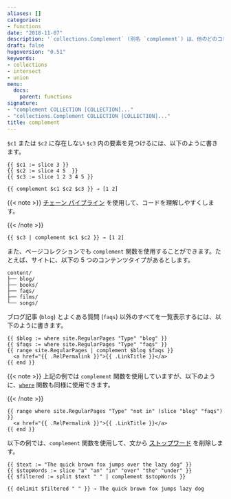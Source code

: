 ```yaml
---
aliases: []
categories:
- functions
date: "2018-11-07"
description: '`collections.Complement` (別名 `complement`) は、他のどのコレクションにもないコレクションの要素を提供します。'
draft: false
hugoversion: "0.51"
keywords:
- collections
- intersect
- union
menu:
  docs:
    parent: functions
signature:
- "complement COLLECTION [COLLECTION]..."
- "collections.Complement COLLECTION [COLLECTION]..."
title: complement
---
```


`$c1` または `$c2` に存在しない `$c3` 内の要素を見つけるには、以下のように書きます。

```go-html-template
{{ $c1 := slice 3 }}
{{ $c2 := slice 4 5  }}
{{ $c3 := slice 1 2 3 4 5 }}

{{ complement $c1 $c2 $c3 }} → [1 2]
```

{{< note >}}
[チェーン パイプライン][chained pipeline] を使用して、コードを理解しやすくします。

[chained pipeline]: https://pkg.go.dev/text/template#hdr-Pipelines
{{< /note >}}


```go-html-template
{{ $c3 | complement $c1 $c2 }} → [1 2]
```

また、ページコレクションでも `complement` 関数を使用することができます。たとえば、サイトに、以下の 5 つのコンテンツタイプがあるとします。

```text
content/
├── blog/
├── books/
├── faqs/
├── films/
└── songs/
```

ブログ記事 (`blog`) とよくある質問 (`faqs`) 以外のすべてを一覧表示するには、以下のように書きます。

```go-html-template
{{ $blog := where site.RegularPages "Type" "blog" }}
{{ $faqs := where site.RegularPages "Type" "faqs" }}
{{ range site.RegularPages | complement $blog $faqs }}
  <a href="{{ .RelPermalink }}">{{ .LinkTitle }}</a>
{{ end }}
```

{{< note >}}
上記の例では `complement` 関数を使用していますが、以下のように、[`where`] 関数も同様に使用できます。

[`where`]: /functions/where/
{{< /note >}} 

```go-html-template
{{ range where site.RegularPages "Type" "not in" (slice "blog" "faqs") }}
  <a href="{{ .RelPermalink }}">{{ .LinkTitle }}</a>
{{ end }}
```

以下の例では、`complement` 関数を使用して、文から [ストップワード][stop words] を削除します。

```go-html-template
{{ $text := "The quick brown fox jumps over the lazy dog" }}
{{ $stopWords := slice "a" "an" "in" "over" "the" "under" }}
{{ $filtered := split $text " " | complement $stopWords }}

{{ delimit $filtered " " }} → The quick brown fox jumps lazy dog
```

[stop words]: https://en.wikipedia.org/wiki/Stop_word
